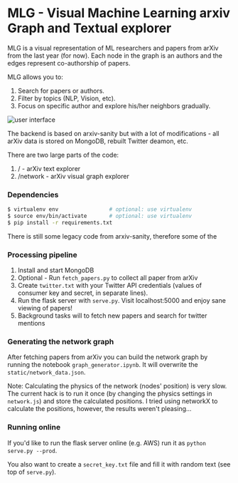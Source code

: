 
# MLG - Visual Machine Learning arxiv Graph and Textual explorer

MLG is a visual representation of ML researchers and papers from arXiv from the last year (for now). 
Each node in the graph is an authors and the edges represent co-authorship of papers.

MLG allows you to:
1. Search for papers or authors.
2. Filter by topics (NLP, Vision, etc).
3. Focus on specific author and explore his/her neighbors gradually.

![user interface](https://raw.github.com/ranihorev/arxiv-network-graph/master/arxiv_graph.jpg)

The backend is based on arxiv-sanity but with a lot of modifications - all arXiv data is stored on MongoDB, rebuilt Twitter deamon, etc.

There are two large parts of the code:

1. / - arXiv text explorer 
2. /network - arXiv visual graph explorer 

### Dependencies  

```bash
$ virtualenv env                # optional: use virtualenv
$ source env/bin/activate       # optional: use virtualenv
$ pip install -r requirements.txt
```

There is still some legacy code from arxiv-sanity, therefore some of the

### Processing pipeline

1. Install and start MongoDB
2. Optional - Run `fetch_papers.py` to collect all paper from arXiv 
3. Create `twitter.txt` with your Twitter API credentials (values of consumer key and secret, in separate lines).
3. Run the flask server with `serve.py`. Visit localhost:5000 and enjoy sane viewing of papers!
4. Background tasks will to fetch new papers and search for twitter mentions

### Generating the network graph

After fetching papers from arXiv you can build the network graph by running the notebook `graph_generator.ipynb`.
It will overwrite the `static/network_data.json`. 

Note: Calculating the physics of the network (nodes' position) is very slow. The current hack is to run it once (by changing the physics settings in `network.js`) and store the calculated positions. I tried using networkX to calculate the positions, however, the results weren't pleasing...  

### Running online

If you'd like to run the flask server online (e.g. AWS) run it as `python serve.py --prod`.

You also want to create a `secret_key.txt` file and fill it with random text (see top of `serve.py`).